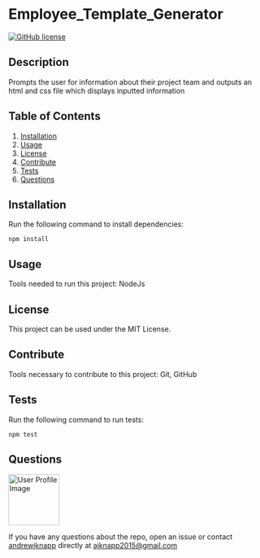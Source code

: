# Employee_Template_Generator

[![GitHub license](https://img.shields.io/badge/license-MIT-blue.svg)](https://github.com/andrewjknapp/Employee_Template_Generator)

## Description

Prompts the user for information about their project team and outputs an html and css file which displays inputted information

## Table of Contents
1. [Installation](#installation)
2. [Usage](#usage)
3. [License](#license)
4. [Contribute](#contributors)
5. [Tests](#tests)
6. [Questions](#questions)

## Installation<a name="installation"></a>

Run the following command to install dependencies:

```
npm install
```

## Usage<a name="usage"></a>

Tools needed to run this project:
NodeJs

## License<a name=license></a>

This project can be used under the MIT License.

## Contribute<a name=contributors></a>

Tools necessary to contribute to this project:
Git, GitHub

## Tests<a name="tests"></a>

Run the following command to run tests:

```
npm test
```

## Questions<a name="questions"></a>

<img src="https://avatars.githubusercontent.com/u/16299570?" alt="User Profile Image" height="100">

If you have any questions about the repo, open an issue or contact [andrewjknapp](https://github.com/andrewjknapp) directly at ajknapp2015@gmail.com
